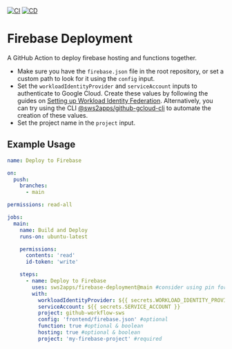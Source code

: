 [![CI](https://github.com/sws2apps/firebase-deployment/actions/workflows/ci.yml/badge.svg)](https://github.com/sws2apps/firebase-deployment/actions/workflows/ci.yml)
[![CD](https://github.com/sws2apps/firebase-deployment/actions/workflows/publish.yml/badge.svg)](https://github.com/sws2apps/firebase-deployment/actions/workflows/publish.yml)

# Firebase Deployment

A GitHub Action to deploy firebase hosting and functions together.

- Make sure you have the `firebase.json` file in the root repository, or set a custom path to look for it using the `config` input.
- Set the `workloadIdentityProvider` and `serviceAccount` inputs to authenticate to Google Cloud. Create these values by following the guides on [Setting up Workload Identity Federation](https://github.com/google-github-actions/auth#setting-up-workload-identity-federation). Alternatively, you can try using the CLI [@sws2apps/github-gcloud-cli](https://www.npmjs.com/package/@sws2apps/github-gcloud-cli) to automate the creation of these values.
- Set the project name in the `project` input.

## Example Usage

```yaml
name: Deploy to Firebase

on:
  push:
    branches:
      - main

permissions: read-all

jobs:
  main:
    name: Build and Deploy
    runs-on: ubuntu-latest

    permissions:
      contents: 'read'
      id-token: 'write'

    steps:
      - name: Deploy to Firebase
        uses: sws2apps/firebase-deployment@main #consider using pin for dependabot auto update
        with:
          workloadIdentityProvider: ${{ secrets.WORKLOAD_IDENTITY_PROVIDER }}
          serviceAccount: ${{ secrets.SERVICE_ACCOUNT }}
          project: github-workflow-sws
          config: 'frontend/firebase.json' #optional
          function: true #optional & boolean
          hosting: true #optional & boolean
          project: 'my-firebase-project' #required
```
